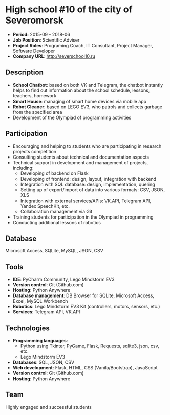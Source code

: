 # High school #10 of the city of Severomorsk

- **Period:** 2015-09 - 2018-06
- **Job Position**: Scientific Adviser
- **Project Roles**: Programing Coach, IT Consultant, Project Manager, Software Developer
- **Company URL**: <http://severschool10.ru>

## Description

- **School Chatbot**: based on both VK and Telegram, the chatbot instantly helps to find out information about the school schedule, lessons, teachers, homework
- **Smart House**: managing of smart home devices via mobile app
- **Robot Cleaner**: based on LEGO EV3, who patrols and collects garbage from the specified area
- Development of the Olympiad of programming activities

## Participation

- Encouraging and helping to students who are participating in research projects competition
- Consulting students about technical and documentation aspects
- Technical support in development and management of projects, including:
  - Developing of backend on Flask
  - Developing of frontend: design, layout, integration with backend
  - Integration with SQL database: design, implementation, quering
  - Setting up of export/import of data into various formats: CSV, JSON, XLS
  - Integration with external services/APIs: VK.API, Telegram API, Yandex SpeechKit, etc.
  - Collaboration management via Git
- Training students for participation in the Olympiad in programming
- Conducting additional lessons of robotics

## Database

Microsoft Access, SQLite, MySQL, JSON, CSV

## Tools

- **IDE**: PyCharm Community, Lego Mindstorm EV3
- **Version control**: Git (Github.com)
- **Hosting**: Python Anywhere
- **Database management**: DB Browser for SQLite, Microsoft Access, Excel, MySQL Workbench
- **Robotics**: Lego Mindstorm EV3 Kit (controllers, motors, sensors, etc.)
- **Services**: Telegram API, VK.API

## Technologies

- **Programming languages**:
  - Python using Tkinter, PyGame, Flask, Requests, sqlite3, json, csv, etc.
  - Lego Mindstorm EV3
- **Databases**: SQL, JSON, CSV
- **Web development**: Flask, HTML, CSS (Vanila/Bootstrap), JavaScript
- **Version control**: Git (Github.com)
- **Hosting**: Python Anywhere

## Team

Highly engaged and successful students
